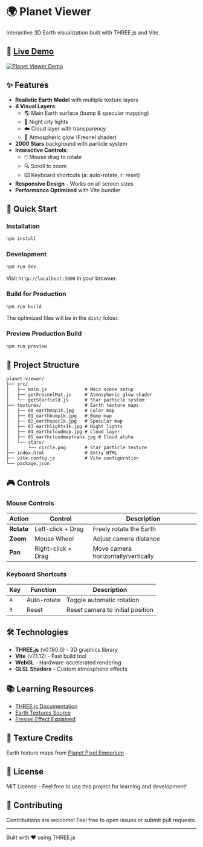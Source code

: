 # 🌍 Planet Viewer

Interactive 3D Earth visualization built with THREE.js and Vite.

## 🚀 [Live Demo](https://efe184.github.io/planet-viewer/)

[![Planet Viewer Demo](https://img.shields.io/badge/demo-live-success?style=for-the-badge&logo=github)](https://efe184.github.io/planet-viewer/)

## ✨ Features

- **Realistic Earth Model** with multiple texture layers
- **4 Visual Layers**:
  - 🌎 Main Earth surface (bump & specular mapping)
  - 🌃 Night city lights
  - ☁️ Cloud layer with transparency
  - 💫 Atmospheric glow (Fresnel shader)
- **2000 Stars** background with particle system
- **Interactive Controls**:
  - 🖱️ Mouse drag to rotate
  - 🔍 Scroll to zoom
  - ⌨️ Keyboard shortcuts (a: auto-rotate, r: reset)
- **Responsive Design** - Works on all screen sizes
- **Performance Optimized** with Vite bundler

## 🚀 Quick Start

### Installation

```bash
npm install
```

### Development

```bash
npm run dev
```

Visit `http://localhost:3000` in your browser.

### Build for Production

```bash
npm run build
```

The optimized files will be in the `dist/` folder.

### Preview Production Build

```bash
npm run preview
```

## 📁 Project Structure

```
planet-viewer/
├── src/
│   ├── main.js              # Main scene setup
│   ├── getFresnelMat.js     # Atmospheric glow shader
│   └── getStarfield.js      # Star particle system
├── textures/                # Earth texture maps
│   ├── 00_earthmap1k.jpg    # Color map
│   ├── 01_earthbump1k.jpg   # Bump map
│   ├── 02_earthspec1k.jpg   # Specular map
│   ├── 03_earthlights1k.jpg # Night lights
│   ├── 04_earthcloudmap.jpg # Cloud layer
│   ├── 05_earthcloudmaptrans.jpg # Cloud alpha
│   └── stars/
│       └── circle.png       # Star particle texture
├── index.html               # Entry HTML
├── vite.config.js           # Vite configuration
└── package.json

```

## 🎮 Controls

### Mouse Controls
| Action | Control | Description |
|--------|---------|-------------|
| **Rotate** | Left-click + Drag | Freely rotate the Earth |
| **Zoom** | Mouse Wheel | Adjust camera distance |
| **Pan** | Right-click + Drag | Move camera horizontally/vertically |

### Keyboard Shortcuts
| Key | Function | Description |
|-----|----------|-------------|
| `A` | Auto-rotate | Toggle automatic rotation |
| `R` | Reset | Reset camera to initial position |

## 🛠 Technologies

- **THREE.js** (v0.180.0) - 3D graphics library
- **Vite** (v7.1.12) - Fast build tool
- **WebGL** - Hardware-accelerated rendering
- **GLSL Shaders** - Custom atmospheric effects

## 📚 Learning Resources

- [THREE.js Documentation](https://threejs.org/docs/)
- [Earth Textures Source](https://planetpixelemporium.com/earth.html)
- [Fresnel Effect Explained](https://en.wikipedia.org/wiki/Fresnel_equations)

## 🎨 Texture Credits

Earth texture maps from [Planet Pixel Emporium](https://planetpixelemporium.com/earth.html)

## 📝 License

MIT License - Feel free to use this project for learning and development!

## 🤝 Contributing

Contributions are welcome! Feel free to open issues or submit pull requests.

---

Built with ❤️ using THREE.js

